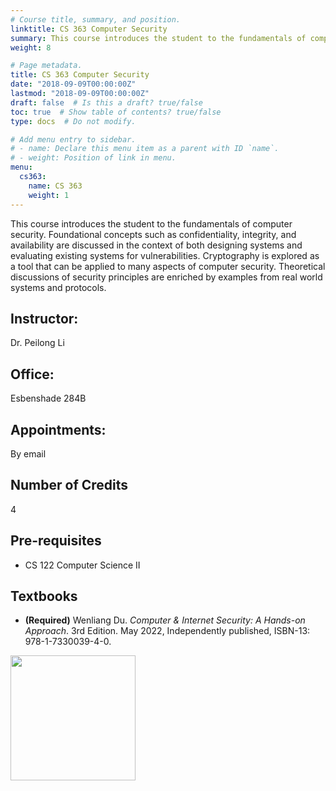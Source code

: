 ```yaml
---
# Course title, summary, and position.
linktitle: CS 363 Computer Security
summary: This course introduces the student to the fundamentals of computer security.
weight: 8

# Page metadata.
title: CS 363 Computer Security
date: "2018-09-09T00:00:00Z"
lastmod: "2018-09-09T00:00:00Z"
draft: false  # Is this a draft? true/false
toc: true  # Show table of contents? true/false
type: docs  # Do not modify.

# Add menu entry to sidebar.
# - name: Declare this menu item as a parent with ID `name`.
# - weight: Position of link in menu.
menu:
  cs363:
    name: CS 363
    weight: 1
---
```



This course introduces the student to the fundamentals of computer security. Foundational concepts such as confidentiality, integrity, and availability are discussed in the context of both designing systems and evaluating existing systems for vulnerabilities. Cryptography is explored as a tool that can be applied to many aspects of computer security. Theoretical discussions of security principles are enriched by examples from real world systems and protocols.

## Instructor:

Dr. Peilong Li

## Office:

Esbenshade 284B

## Appointments:

By email

## Number of Credits

4

## Pre-requisites

* CS 122 Computer Science II

## Textbooks

* **(Required)** Wenliang Du.
*Computer & Internet Security: A Hands-on Approach*.
3rd Edition. May 2022, Independently published,
ISBN-13: 978-1-7330039-4-0.
<img src="https://m.media-amazon.com/images/I/41N3wJ5qP+L.jpg" width="200">
